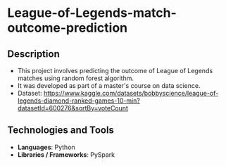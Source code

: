 # League-of-Legends-match-outcome-prediction

## Description
- This project involves predicting the outcome of League of Legends matches using random forest algorithm.
- It was developed as part of a master's course on data science.
- Dataset: https://www.kaggle.com/datasets/bobbyscience/league-of-legends-diamond-ranked-games-10-min?datasetId=600276&sortBy=voteCount

## Technologies and Tools
- **Languages**: Python
- **Libraries / Frameworks**: PySpark
